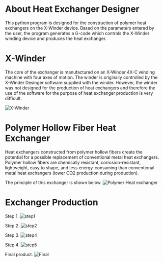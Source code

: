 # About Heat Exchanger Designer

This python program is designed for the construction of polymer heat exchangers on the X-Winder device.  Based on the parameters entered by the user, the program generates a G-code which controls the X-Winder winding device and produces the heat exchanger.

# X-Winder

The core of the exchanger is manufactured on an X-Winder 4X-C winding machine with four axes of motion. The winder is originally controlled by the X-Winder Desinger software supplied with the winder. However, the winder was not designed for the production of heat exchangers and therefore the use of the software for the purpose of heat exchanger production is very difficult.

![X-Winder](https://github.com/Libre89/Heat_exchanger_designer/assets/101059017/43109c02-94ac-4ba1-8ac3-4f1bd5faffb3)

# Polymer Hollow Fiber Heat Exchanger

Heat exchangers constructed from polymer hollow fibers create the potential for a possible replacement of conventional metal heat exchangers. Polymer hollow fibers are chemically resistant, corrosion-resistant, lightweight, easy to shape, and less energy-consuming than conventional metal heat exchangers (lower CO2 production during production).

The principle of this exchanger is shown below.
![Polymer Heat exchanger](https://github.com/Libre89/Heat_exchanger_designer/assets/101059017/8886a7e8-cc99-48fb-abfb-57ff1e84691a)

# Exchanger Production

Step 1.
![step1](https://github.com/Libre89/Heat_exchanger_designer/assets/101059017/8d8658d5-e481-4d4d-ac74-ffd73a5ed6db)

Step 2.
![step2](https://github.com/Libre89/Heat_exchanger_designer/assets/101059017/f0605fe9-2fa3-4e53-804b-8c381e02ec32)

Step 3.
![step4](https://github.com/Libre89/Heat_exchanger_designer/assets/101059017/3de6ba9e-e5a2-4a42-978a-dfc2e2302684)

Step 4.
![step5](https://github.com/Libre89/Heat_exchanger_designer/assets/101059017/0e74b4b0-6c84-47b9-a448-5a3b390e4748)

Final product.
![Final](https://github.com/Libre89/Heat_exchanger_designer/assets/101059017/a3da154a-4ffe-4ee8-9185-c67a026cbf96)

